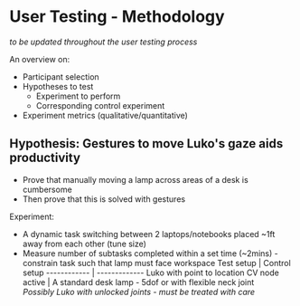 # User Testing - Methodology
*to be updated throughout the user testing process*

An overview on:
* Participant selection
* Hypotheses to test
  * Experiment to perform
  * Corresponding control experiment
* Experiment metrics (qualitative/quantitative)

## Hypothesis: Gestures to move Luko's gaze aids productivity
* Prove that manually moving a lamp across areas of a desk is cumbersome
* Then prove that this is solved with gestures

Experiment:
* A dynamic task switching between 2 laptops/notebooks placed ~1ft away from each other (tune size)
* Measure number of subtasks completed within a set time (~2mins) - constrain task such that lamp must face workspace
Test setup   | Control setup
------------ | -------------
Luko with point to location CV node active | A standard desk lamp - 5dof or with flexible neck joint <br> _Possibly Luko with unlocked joints - must be treated with care_
